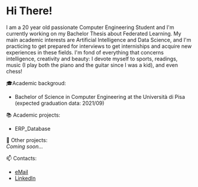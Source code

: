 # Hi There!
I am a 20 year old passionate Computer Engineering Student and I'm currently working on my Bachelor Thesis about Federated Learning.
My main academic interests are Artificial Intelligence and Data Science, and I'm practicing to get prepared for interviews to get interniships and acquire new experiences in these fields.
I'm fond of everything that concerns intelligence, creativity and beauty: I devote myself to sports, readings, music (I play both the piano and the guitar since I was a kid), and even chess! 

🎓Academic backgroud:
* Bachelor of Science in Computer Engineering at the Università di Pisa (expected graduation data: 2021/09)

📚 Academic projects:  
* ERP_Database

📌 Other projects:  
_Coming soon..._

📫 Contacts:
* [eMail](mailto:gmarinogh.8601@gmail.com)
* [LinkedIn](https://www.linkedin.com/in/gmarino862001/)
